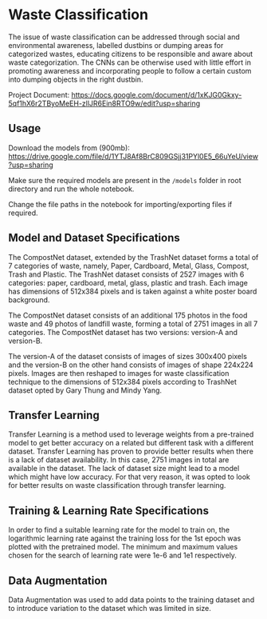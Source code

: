 # Waste Classification

The issue of waste classification can be addressed through social and environmental awareness, labelled dustbins or dumping areas for categorized wastes, educating citizens to be responsible and aware about waste categorization. The CNNs can be otherwise used with little effort in promoting awareness and incorporating people to follow a certain custom into dumping objects in the right dustbin.

Project Document: https://docs.google.com/document/d/1xKJG0Gkxy-5qf1hX6r2TByoMeEH-zllJR6Ein8RTO9w/edit?usp=sharing

## Usage

Download the models from (900mb): https://drive.google.com/file/d/1YTJ8Af8BrC809GSjj31PYl0E5_66uYeU/view?usp=sharing

Make sure the required models are present in the `/models` folder in root directory and run the whole notebook. 

Change the file paths in the notebook for importing/exporting files if required. 

## Model and Dataset Specifications

The CompostNet dataset, extended by the TrashNet dataset forms a total of 7 categories of waste, namely, Paper, Cardboard, Metal, Glass, Compost, Trash and Plastic. The TrashNet dataset consists of 2527 images with 6 categories:  paper, cardboard, metal, glass, plastic and trash. Each image has dimensions of 512x384 pixels and is taken against a white poster board background.

The CompostNet dataset consists of an additional 175 photos in the food waste and 49 photos of landfill waste, forming a total of 2751 images in all 7 categories. The CompostNet dataset has two versions: version-A and version-B.

The version-A of the dataset consists of images of sizes 300x400 pixels and the version-B on the other hand consists of images of shape 224x224 pixels. Images are then reshaped to images for waste classification technique to the dimensions of 512x384 pixels according to TrashNet dataset opted by Gary Thung and Mindy Yang.

## Transfer Learning

Transfer Learning is a method used to leverage weights from a pre-trained model to get better accuracy on a related but different task with a different dataset. Transfer Learning has proven to provide better results when there is a lack of dataset availability. In this case, 2751 images in total are available in the dataset. The lack of dataset size might lead to a model which might have low accuracy. For that very reason, it was opted to look for better results on waste classification through transfer learning.

## Training & Learning Rate Specifications

In order to find a suitable learning rate for the model to train on, the logarithmic learning rate against the training loss for the 1st epoch was plotted with the pretrained model. The minimum and maximum values chosen for the search of learning rate were 1e-6 and 1e1 respectively. 

## Data Augmentation

Data Augmentation was used to add data points to the training dataset and to introduce variation to the dataset which was limited in size. 

